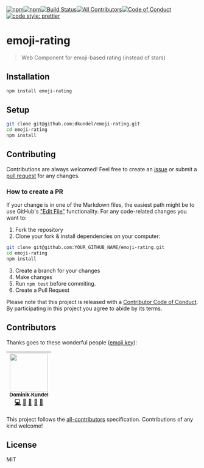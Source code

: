 <!-- BADGES:START -->
[![npm](https://img.shields.io/npm/v/emoji-rating.svg?style=flat-square)](https://npmjs.com/packages/emoji-rating)[![npm](https://img.shields.io/npm/dt/emoji-rating.svg?style=flat-square)](https://npmjs.com/packages/emoji-rating)[![Build Status](https://img.shields.io/travis/undefined/undefined.svg?branch=master&style=flat-square)](https://travis-ci.org/undefined/undefined)[![All Contributors](https://img.shields.io/badge/all_contributors-1-orange.svg?style=flat-square)](#contributors)[![Code of Conduct](https://img.shields.io/badge/%F0%9F%92%96-Code%20of%20Conduct-ff69b4.svg?style=flat-square)](CODE_OF_CONDUCT.md)[![code style: prettier](https://img.shields.io/badge/code_style-prettier-ff69b4.svg?style=flat-square)](https://github.com/prettier/prettier)
<!-- BADGES:END -->

# emoji-rating

> Web Component for emoji-based rating (instead of stars)

## Installation

```bash
npm install emoji-rating
```

## Setup

```bash
git clone git@github.com:dkundel/emoji-rating.git
cd emoji-rating
npm install
```


## Contributing

Contributions are always welcomed! Feel free to create an [issue](/issues) or submit a [pull request](/pull) for any changes.

### How to create a PR

If your change is in one of the Markdown files, the easiest path might be to use GitHub's ["Edit File"](https://help.github.com/articles/editing-files-in-your-repository/) functionality. For any code-related changes you want to:

1.  Fork the repository
2.  Clone your fork & install dependencies on your computer:

```bash
git clone git@github.com:YOUR_GITHUB_NAME/emoji-rating.git
cd emoji-rating
npm install
```

3.  Create a branch for your changes
4.  Make changes
5.  Run `npm test` before commiting.
6.  Create a Pull Request

Please note that this project is released with a [Contributor Code of Conduct](CODE_OF_CONDUCT.md).
By participating in this project you agree to abide by its terms.

## Contributors

Thanks goes to these wonderful people ([emoji key](https://github.com/kentcdodds/all-contributors#emoji-key)):

<!-- ALL-CONTRIBUTORS-LIST:START - Do not remove or modify this section -->
<!-- prettier-ignore -->
| [<img src="https://avatars3.githubusercontent.com/u/1505101?v=4" width="100px;"/><br /><sub><b>Dominik Kundel</b></sub>](https://dkundel.com)<br />[💻](https://github.com/dkundel/emoji-rating/commits?author=dkundel "Code") [🎨](#design-dkundel "Design") [🤔](#ideas-dkundel "Ideas, Planning, & Feedback") [👀](#review-dkundel "Reviewed Pull Requests") [📖](https://github.com/dkundel/emoji-rating/commits?author=dkundel "Documentation") |
| :---: |
<!-- ALL-CONTRIBUTORS-LIST:END -->

This project follows the [all-contributors](https://github.com/kentcdodds/all-contributors) specification. Contributions of any kind welcome!

## License

MIT
